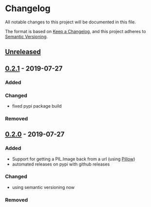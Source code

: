 # Changelog
All notable changes to this project will be documented in this file.

The format is based on [Keep a Changelog](https://keepachangelog.com/en/1.0.0/),
and this project adheres to [Semantic Versioning](https://semver.org/spec/v2.0.0.html).

## [Unreleased]

## [0.2.1] - 2019-07-27
### Added

### Changed
- fixed pypi package build

### Removed


## [0.2.0] - 2019-07-27
### Added
- Support for getting a PIL.Image back from a url (using [Pillow](https://pillow.readthedocs.io/en/stable/)) 
- automated releases on pypi with github releases

### Changed
- using semantic versioning now

### Removed

[Unreleased]: https://github.com/olivierlacan/keep-a-changelog/compare/v0.2.1...HEAD
[0.2.1]: https://github.com/frenos/imgload/compare/v0.2.0...v0.2.1
[0.2.0]: https://github.com/frenos/imgload/compare/v0.1...v0.2.0
[0.0.1]: https://github.com/frenos/imgload/releases/tag/v0.1
